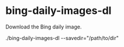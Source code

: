 # bing-daily-images-dl
Download the Bing daily image.

./bing-daily-images-dl --savedir="/path/to/dir"